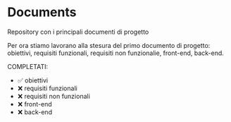 # Documents
Repository con i principali documenti di progetto

Per ora stiamo lavorano alla stesura del primo documento di progetto: 
obiettivi, 
requisiti funzionali, 
requisiti non funzionalie,
front-end,
back-end.

COMPLETATI:
- ✅ obiettivi
- ❌ requisiti funzionali
- ❌ requisiti non funzionali
- ❌ front-end
- ❌ back-end
